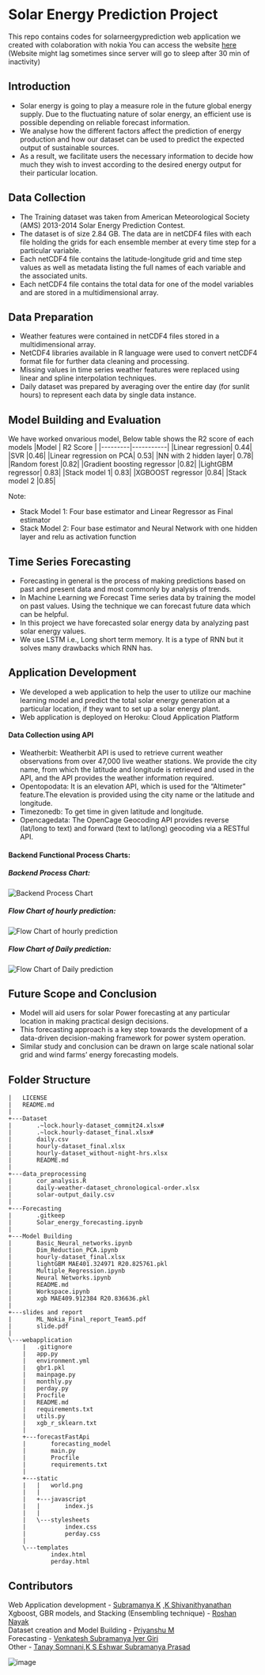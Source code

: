 # Solar Energy Prediction Project
This repo contains codes for solarneergyprediction web application we created with colaboration with nokia
You can access the website [here](https://solarenergyprediction.herokuapp.com/)
(Website might lag sometimes since server will go to sleep after 30 min of inactivity)
## Introduction
* Solar energy is going to play a measure role in the future global
energy supply. Due to the fluctuating nature of solar energy, an
efficient use is possible depending on reliable forecast information.
* We analyse how the different factors affect the prediction of energy
production and how our dataset can be used to predict the expected
output of sustainable sources.
* As a result, we facilitate users the necessary information to decide
how much they wish to invest according to the desired energy output
for their particular location.
## Data Collection
* The Training dataset was taken from American Meteorological
Society (AMS) 2013-2014 Solar Energy Prediction Contest.
* The dataset is of size 2.84 GB. The data are in netCDF4 files with
each file holding the grids for each ensemble member at every time
step for a particular variable.
* Each netCDF4 file contains the latitude-longitude grid and time step
values as well as metadata listing the full names of each variable and
the associated units.
* Each netCDF4 file contains the total data for one of the model
variables and are stored in a multidimensional array.
## Data Preparation
* Weather features were contained in netCDF4 files stored in a
multidimensional array.
* NetCDF4 libraries available in R language were used to convert
netCDF4 format file for further data cleaning and processing.
* Missing values in time series weather features were replaced using
linear and spline interpolation techniques.
* Daily dataset was prepared by averaging over the entire day (for sunlit
hours) to represent each data by single data instance.
## Model Building and Evaluation
We have worked onvarious model, Below table shows the R2 score of each models
|Model    | R2 Score  |
|---------|-----------|
|Linear regression| 0.44|
|SVR |0.46|
|Linear regression on PCA| 0.53|
|NN with 2 hidden layer| 0.78|
|Random forest |0.82|
|Gradient boosting regressor |0.82|
|LightGBM regressor| 0.83|
|Stack model 1| 0.83|
|XGBOOST regressor |0.84|
|Stack model 2 |0.85|

Note:
* Stack Model 1: Four base estimator and Linear Regressor as Final estimator
* Stack Model 2: Four base estimator and Neural Network with one hidden layer and relu as
activation function
## Time Series Forecasting
* Forecasting in general is the process of making predictions based on
past and present data and most commonly by analysis of trends.
* In Machine Learning we Forecast Time series data by training the
model on past values. Using the technique we can forecast future
data which can be helpful.
* In this project we have forecasted solar energy data by analyzing past
solar energy values.
* We use LSTM i.e., Long short term memory. It is a type of RNN but
it solves many drawbacks which RNN has.
## Application Development
* We developed a web application to help the user to utilize our
machine learning model and predict the total solar energy generation
at a particular location, if they want to set up a solar energy plant.
* Web application is deployed on Heroku: Cloud Application Platform
#### Data Collection using API
* Weatherbit: Weatherbit API is used to retrieve current weather
observations from over 47,000 live weather stations. We provide the
city name, from which the latitude and longitude is retrieved and used
in the API, and the API provides the weather information required.
* Opentopodata: It is an elevation API, which is used for the
“Altimeter” feature.The elevation is provided using the city name or
the latitude and longitude.
* Timezonedb: To get time in given latitude and longitude.
* Opencagedata: The OpenCage Geocoding API provides reverse
(lat/long to text) and forward (text to lat/long) geocoding via a
RESTful API.
#### Backend Functional Process Charts:
##### Backend Process Chart:
![Backend Process Chart](https://user-images.githubusercontent.com/64394655/146876197-bfd299f0-6e7c-4340-a71d-18a047e3a4d4.png)
##### Flow Chart of hourly prediction:
![Flow Chart of hourly prediction](https://user-images.githubusercontent.com/64394655/146876309-c42a626d-44d2-4a9b-8c98-84854560bdf4.png)
##### Flow Chart of Daily prediction:
![Flow Chart of Daily prediction](https://user-images.githubusercontent.com/64394655/146876382-242acca3-0712-4dde-bb75-666acfa520f4.png)
## Future Scope and Conclusion
* Model will aid users for solar Power forecasting at any particular
location in making practical design decisions.
* This forecasting approach is a key step towards the development of a
data-driven decision-making framework for power system operation.
* Similar study and conclusion can be drawn on large scale national
solar grid and wind farms’ energy forecasting models.

## Folder Structure 
```
|   LICENSE
|   README.md
|
+---Dataset
|       .~lock.hourly-dataset_commit24.xlsx#
|       .~lock.hourly-dataset_final.xlsx#
|       daily.csv
|       hourly-dataset_final.xlsx
|       hourly-dataset_without-night-hrs.xlsx
|       README.md
|
+---data_preprocessing
|       cor_analysis.R
|       daily-weather-dataset_chronological-order.xlsx
|       solar-output_daily.csv
|
+---Forecasting
|       .gitkeep
|       Solar_energy_forecasting.ipynb
|
+---Model Building
|       Basic_Neural_networks.ipynb
|       Dim_Reduction_PCA.ipynb
|       hourly-dataset_final.xlsx
|       lightGBM MAE401.324971 R20.825761.pkl
|       Multiple_Regression.ipynb
|       Neural Networks.ipynb
|       README.md
|       Workspace.ipynb
|       xgb MAE409.912384 R20.836636.pkl
|
+---slides and report
|       ML_Nokia_Final_report_Team5.pdf
|       slide.pdf
|
\---webapplication
    |   .gitignore
    |   app.py
    |   environment.yml
    |   gbr1.pkl
    |   mainpage.py
    |   monthly.py
    |   perday.py
    |   Procfile
    |   README.md
    |   requirements.txt
    |   utils.py
    |   xgb_r_sklearn.txt
    |
    +---forecastFastApi
    |       forecasting_model
    |       main.py
    |       Procfile
    |       requirements.txt
    |
    +---static
    |   |   world.png
    |   |
    |   +---javascript
    |   |       index.js
    |   |
    |   \---stylesheets
    |           index.css
    |           perday.css
    |
    \---templates
            index.html
            perday.html

```
## Contributors
Web Application development - [Subramanya K](https://github.com/subramanyakrishna) ,[K Shivanithyanathan](https://github.com/shivanithyak)  
Xgboost, GBR models, and Stacking (Ensembling technique) - [Roshan Nayak](https://github.com/RosNayak)  
Dataset creation and Model Building - [Priyanshu M](https://github.com/priyanshu-m)  
Forecasting - [Venkatesh Subramanya Iyer Giri](https://github.com/vendroid7)  
Other - [Tanay Somnani](https://github.com/TanSom),[K S Eshwar Subramanya Prasad](https://github.com/EshSubP)

![image](https://user-images.githubusercontent.com/64394655/146876625-ea876c6b-f525-4259-9f9c-d0f4914e6e21.png)

